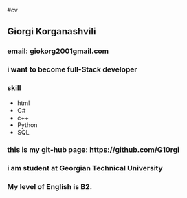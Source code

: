 #cv 

## Giorgi Korganashvili

### email: giokorg2001gmail.com

### i want to become full-Stack developer

### skill
- html
- C#
- c++
- Python
- SQL

### this is my git-hub page: https://github.com/G10rgi

### i am student at Georgian Technical University

### My level of English is B2.